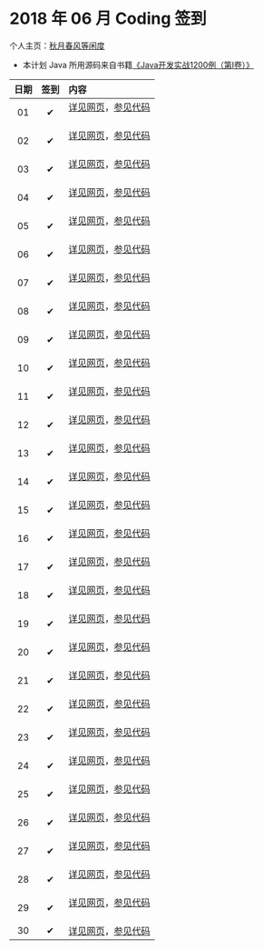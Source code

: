 # 2018 年 06 月 Coding 签到

个人主页：<a href="http://renkaigis.com/" target="_blank">秋月春风等闲度</a>

- 本计划 Java 所用源码来自书籍<a href="https://book.douban.com/subject/5417003/" target="_blank">《Java开发实战1200例（第Ⅰ卷）》</a>

| 日期 | 签到 | 内容 |
| :---: | :---: | :--- |
| 01 | ✔ | <a href="http://blog.renkaigis.com/KeepCoding/2018/06/01" target="_blank">详见网页</a>，<a href="https://github.com/renkaigis/KeepCoding/tree/master/2018/06/01" target="_blank">参见代码</a></br></br> |
| 02 | ✔ | <a href="http://blog.renkaigis.com/KeepCoding/2018/06/02" target="_blank">详见网页</a>，<a href="https://github.com/renkaigis/KeepCoding/tree/master/2018/06/02" target="_blank">参见代码</a></br></br> |
| 03 | ✔ | <a href="http://blog.renkaigis.com/KeepCoding/2018/06/03" target="_blank">详见网页</a>，<a href="https://github.com/renkaigis/KeepCoding/tree/master/2018/06/03" target="_blank">参见代码</a></br></br> |
| 04 | ✔ | <a href="http://blog.renkaigis.com/KeepCoding/2018/06/04" target="_blank">详见网页</a>，<a href="https://github.com/renkaigis/KeepCoding/tree/master/2018/06/04" target="_blank">参见代码</a></br></br> |
| 05 | ✔ | <a href="http://blog.renkaigis.com/KeepCoding/2018/06/05" target="_blank">详见网页</a>，<a href="https://github.com/renkaigis/KeepCoding/tree/master/2018/06/05" target="_blank">参见代码</a></br></br> |
| 06 | ✔ | <a href="http://blog.renkaigis.com/KeepCoding/2018/06/06" target="_blank">详见网页</a>，<a href="https://github.com/renkaigis/KeepCoding/tree/master/2018/06/06" target="_blank">参见代码</a></br></br> |
| 07 | ✔ | <a href="http://blog.renkaigis.com/KeepCoding/2018/06/07" target="_blank">详见网页</a>，<a href="https://github.com/renkaigis/KeepCoding/tree/master/2018/06/07" target="_blank">参见代码</a></br></br> |
| 08 | ✔ | <a href="http://blog.renkaigis.com/KeepCoding/2018/06/08" target="_blank">详见网页</a>，<a href="https://github.com/renkaigis/KeepCoding/tree/master/2018/06/08" target="_blank">参见代码</a></br></br> |
| 09 | ✔ | <a href="http://blog.renkaigis.com/KeepCoding/2018/06/09" target="_blank">详见网页</a>，<a href="https://github.com/renkaigis/KeepCoding/tree/master/2018/06/09" target="_blank">参见代码</a></br></br> |
| 10 | ✔ | <a href="http://blog.renkaigis.com/KeepCoding/2018/06/10" target="_blank">详见网页</a>，<a href="https://github.com/renkaigis/KeepCoding/tree/master/2018/06/10" target="_blank">参见代码</a></br></br> |
| 11 | ✔ | <a href="http://blog.renkaigis.com/KeepCoding/2018/06/11" target="_blank">详见网页</a>，<a href="https://github.com/renkaigis/KeepCoding/tree/master/2018/06/11" target="_blank">参见代码</a></br></br> |
| 12 | ✔ | <a href="http://blog.renkaigis.com/KeepCoding/2018/06/12" target="_blank">详见网页</a>，<a href="https://github.com/renkaigis/KeepCoding/tree/master/2018/06/12" target="_blank">参见代码</a></br></br> |
| 13 | ✔ | <a href="http://blog.renkaigis.com/KeepCoding/2018/06/13" target="_blank">详见网页</a>，<a href="https://github.com/renkaigis/KeepCoding/tree/master/2018/06/13" target="_blank">参见代码</a></br></br> |
| 14 | ✔ | <a href="http://blog.renkaigis.com/KeepCoding/2018/06/14" target="_blank">详见网页</a>，<a href="https://github.com/renkaigis/KeepCoding/tree/master/2018/06/14" target="_blank">参见代码</a></br></br> |
| 15 | ✔ | <a href="http://blog.renkaigis.com/KeepCoding/2018/06/15" target="_blank">详见网页</a>，<a href="https://github.com/renkaigis/KeepCoding/tree/master/2018/06/15" target="_blank">参见代码</a></br></br> |
| 16 | ✔ | <a href="http://blog.renkaigis.com/KeepCoding/2018/06/16" target="_blank">详见网页</a>，<a href="https://github.com/renkaigis/KeepCoding/tree/master/2018/06/16" target="_blank">参见代码</a></br></br> |
| 17 | ✔ | <a href="http://blog.renkaigis.com/KeepCoding/2018/06/17" target="_blank">详见网页</a>，<a href="https://github.com/renkaigis/KeepCoding/tree/master/2018/06/17" target="_blank">参见代码</a></br></br> |
| 18 | ✔ | <a href="http://blog.renkaigis.com/KeepCoding/2018/06/18" target="_blank">详见网页</a>，<a href="https://github.com/renkaigis/KeepCoding/tree/master/2018/06/18" target="_blank">参见代码</a></br></br> |
| 19 | ✔ | <a href="http://blog.renkaigis.com/KeepCoding/2018/06/19" target="_blank">详见网页</a>，<a href="https://github.com/renkaigis/KeepCoding/tree/master/2018/06/19" target="_blank">参见代码</a></br></br> |
| 20 | ✔ | <a href="http://blog.renkaigis.com/KeepCoding/2018/06/20" target="_blank">详见网页</a>，<a href="https://github.com/renkaigis/KeepCoding/tree/master/2018/06/20" target="_blank">参见代码</a></br></br> |
| 21 | ✔ | <a href="http://blog.renkaigis.com/KeepCoding/2018/06/21" target="_blank">详见网页</a>，<a href="https://github.com/renkaigis/KeepCoding/tree/master/2018/06/21" target="_blank">参见代码</a></br></br> |
| 22 | ✔ | <a href="http://blog.renkaigis.com/KeepCoding/2018/06/22" target="_blank">详见网页</a>，<a href="https://github.com/renkaigis/KeepCoding/tree/master/2018/06/22" target="_blank">参见代码</a></br></br> |
| 23 | ✔ | <a href="http://blog.renkaigis.com/KeepCoding/2018/06/23" target="_blank">详见网页</a>，<a href="https://github.com/renkaigis/KeepCoding/tree/master/2018/06/23" target="_blank">参见代码</a></br></br> |
| 24 | ✔ | <a href="http://blog.renkaigis.com/KeepCoding/2018/06/24" target="_blank">详见网页</a>，<a href="https://github.com/renkaigis/KeepCoding/tree/master/2018/06/24" target="_blank">参见代码</a></br></br> |
| 25 | ✔ | <a href="http://blog.renkaigis.com/KeepCoding/2018/06/25" target="_blank">详见网页</a>，<a href="https://github.com/renkaigis/KeepCoding/tree/master/2018/06/25" target="_blank">参见代码</a></br></br> |
| 26 | ✔ | <a href="http://blog.renkaigis.com/KeepCoding/2018/06/26" target="_blank">详见网页</a>，<a href="https://github.com/renkaigis/KeepCoding/tree/master/2018/06/26" target="_blank">参见代码</a></br></br> |
| 27 | ✔ | <a href="http://blog.renkaigis.com/KeepCoding/2018/06/27" target="_blank">详见网页</a>，<a href="https://github.com/renkaigis/KeepCoding/tree/master/2018/06/27" target="_blank">参见代码</a></br></br> |
| 28 | ✔ | <a href="http://blog.renkaigis.com/KeepCoding/2018/06/28" target="_blank">详见网页</a>，<a href="https://github.com/renkaigis/KeepCoding/tree/master/2018/06/28" target="_blank">参见代码</a></br></br> |
| 29 | ✔ | <a href="http://blog.renkaigis.com/KeepCoding/2018/06/29" target="_blank">详见网页</a>，<a href="https://github.com/renkaigis/KeepCoding/tree/master/2018/06/29" target="_blank">参见代码</a></br></br> |
| 30 | ✔ | <a href="http://blog.renkaigis.com/KeepCoding/2018/06/30" target="_blank">详见网页</a>，<a href="https://github.com/renkaigis/KeepCoding/tree/master/2018/06/30" target="_blank">参见代码</a></br> |